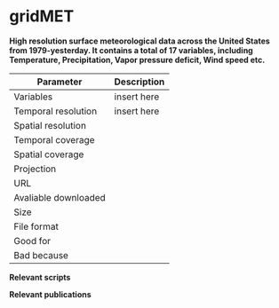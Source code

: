 # gridMET

**High resolution surface meteorological data across the United States from 1979-yesterday. It contains a total of 17 variables, including Temperature, 
Precipitation, Vapor pressure deficit, Wind speed etc.**



| Parameter     | Description |
| ---      | ---       |
| Variables            |    insert here      |
| Temporal resolution  |    insert here      |
| Spatial resolution   |                     |
| Temporal coverage    |                     |
| Spatial coverage     |                     |
| Projection           |                     |
| URL                  |                     |
| Avaliable downloaded |                     |
| Size                 |                     |
| File format          |                     |
| Good for             |                     |
| Bad because          |                     |



**Relevant scripts**




**Relevant publications**
